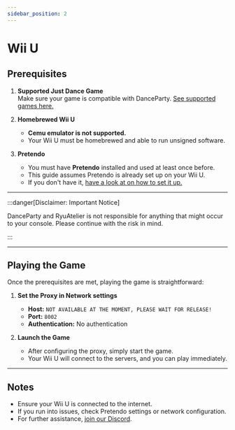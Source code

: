 ```yaml
---
sidebar_position: 2
---
```


# Wii U

## Prerequisites

1. **Supported Just Dance Game**  
   Make sure your game is compatible with DanceParty. [See supported games here.](../games.md)  

2. **Homebrewed Wii U**  
   - **Cemu emulator is not supported.**  
   - Your Wii U must be homebrewed and able to run unsigned software.
3. **Pretendo**  
   - You must have **Pretendo** installed and used at least once before.  
   - This guide assumes Pretendo is already set up on your Wii U.
   - If you don't have it, [have a look at on how to set it up.](https://pretendo.network/docs/install/wiiu)

---

:::danger[Disclaimer: Important Notice]

DanceParty and RyuAtelier is not responsible for anything that might occur to your console. Please continue with the risk in mind.

:::

---

## Playing the Game

Once the prerequisites are met, playing the game is straightforward:

1. **Set the Proxy in Network settings**  
   - **Host:** `NOT AVAILABLE AT THE MOMENT, PLEASE WAIT FOR RELEASE!`  
   - **Port:** `8002`
   - **Authentication:** No authentication

2. **Launch the Game**  
   - After configuring the proxy, simply start the game.  
   - Your Wii U will connect to the servers, and you can play immediately.

---

## Notes

- Ensure your Wii U is connected to the internet.  
- If you run into issues, check Pretendo settings or network configuration.  
- For further assistance, [join our Discord](https://dp.ryuatelier.org/discord).
